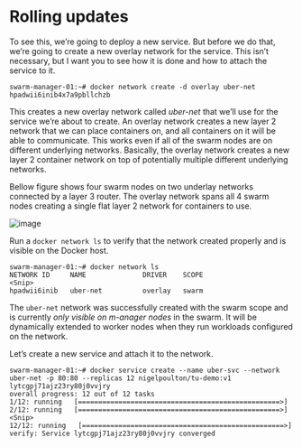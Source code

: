 # Rolling updates

To see this, we’re going to deploy a new service. But before we do that, we’re going to create a new overlay network for the service. This isn’t necessary, but I want you to see how it is done and how to attach the service to it.  
```
swarm-manager-01:~# docker network create -d overlay uber-net
hpadwii6inib4x7a9pbllchzb
```

This creates a new overlay network called *uber-net* that we’ll use for the service we’re about to create. An overlay network creates a new layer 2 network that we can place containers on, and all containers on it will be able to communicate. This works even if all of the swarm nodes are on different underlying networks. Basically, the overlay network creates a new layer 2 container network on top of potentially multiple different underlying networks.  

Bellow figure shows four swarm nodes on two underlay networks connected by a layer 3 router. The overlay network spans all 4 swarm nodes creating a single flat layer 2 network for containers to use.  

![image](https://github.com/arianariamehr/docker-swarm-stack-sample/assets/130653489/625052d7-f672-4a3f-a9a3-4b1644fe5ede)

Run a `docker network ls` to verify that the network created properly and is visible on the Docker host.  
```
swarm-manager-01:~# docker network ls
NETWORK ID     NAME              DRIVER    SCOPE
<Snip>
hpadwii6inib   uber-net          overlay   swarm
```

The `uber-net` network was successfully created with the swarm scope and is currently *only visible on m-anager nodes* in the swarm. It will be dynamically extended to worker nodes when they run workloads configured on the network.  

Let’s create a new service and attach it to the network.  
```
swarm-manager-01:~# docker service create --name uber-svc --network uber-net -p 80:80 --replicas 12 nigelpoulton/tu-demo:v1
lytcgpj71ajz23ry80j0vvjry
overall progress: 12 out of 12 tasks 
1/12: running   [==================================================>] 
2/12: running   [==================================================>] 
<Snip>
12/12: running   [==================================================>] 
verify: Service lytcgpj71ajz23ry80j0vvjry converged
```  







